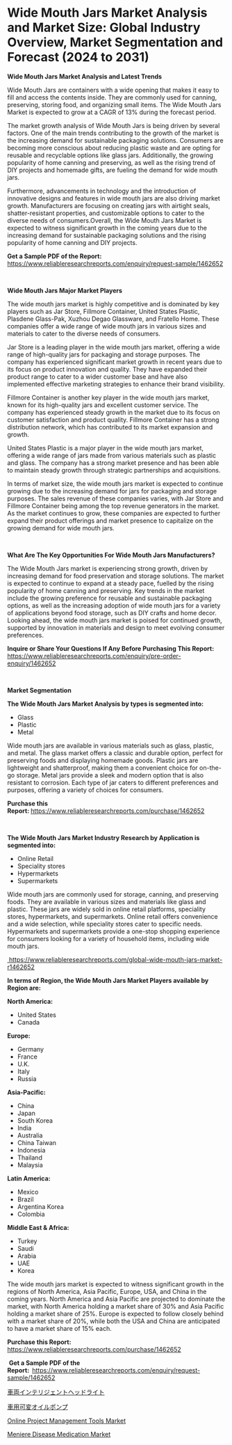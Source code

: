 <p><h1>Wide Mouth Jars Market Analysis and Market Size: Global Industry Overview, Market Segmentation and Forecast (2024 to 2031)</h1></p><p><strong>Wide Mouth Jars Market Analysis and Latest Trends</strong></p>
<p><p>Wide Mouth Jars are containers with a wide opening that makes it easy to fill and access the contents inside. They are commonly used for canning, preserving, storing food, and organizing small items. The Wide Mouth Jars Market is expected to grow at a CAGR of 13% during the forecast period.</p><p>The market growth analysis of Wide Mouth Jars is being driven by several factors. One of the main trends contributing to the growth of the market is the increasing demand for sustainable packaging solutions. Consumers are becoming more conscious about reducing plastic waste and are opting for reusable and recyclable options like glass jars. Additionally, the growing popularity of home canning and preserving, as well as the rising trend of DIY projects and homemade gifts, are fueling the demand for wide mouth jars.</p><p>Furthermore, advancements in technology and the introduction of innovative designs and features in wide mouth jars are also driving market growth. Manufacturers are focusing on creating jars with airtight seals, shatter-resistant properties, and customizable options to cater to the diverse needs of consumers.Overall, the Wide Mouth Jars Market is expected to witness significant growth in the coming years due to the increasing demand for sustainable packaging solutions and the rising popularity of home canning and DIY projects.</p></p>
<p><strong>Get a Sample PDF of the Report:&nbsp;</strong> <a href="https://www.reliableresearchreports.com/enquiry/request-sample/1462652">https://www.reliableresearchreports.com/enquiry/request-sample/1462652</a></p>
<p>&nbsp;</p>
<p><strong>Wide Mouth Jars Major Market Players</strong></p>
<p><p>The wide mouth jars market is highly competitive and is dominated by key players such as Jar Store, Fillmore Container, United States Plastic, Plasdene Glass-Pak, Xuzhou Degao Glassware, and Fratello Home. These companies offer a wide range of wide mouth jars in various sizes and materials to cater to the diverse needs of consumers.</p><p>Jar Store is a leading player in the wide mouth jars market, offering a wide range of high-quality jars for packaging and storage purposes. The company has experienced significant market growth in recent years due to its focus on product innovation and quality. They have expanded their product range to cater to a wider customer base and have also implemented effective marketing strategies to enhance their brand visibility.</p><p>Fillmore Container is another key player in the wide mouth jars market, known for its high-quality jars and excellent customer service. The company has experienced steady growth in the market due to its focus on customer satisfaction and product quality. Fillmore Container has a strong distribution network, which has contributed to its market expansion and growth.</p><p>United States Plastic is a major player in the wide mouth jars market, offering a wide range of jars made from various materials such as plastic and glass. The company has a strong market presence and has been able to maintain steady growth through strategic partnerships and acquisitions.</p><p>In terms of market size, the wide mouth jars market is expected to continue growing due to the increasing demand for jars for packaging and storage purposes. The sales revenue of these companies varies, with Jar Store and Fillmore Container being among the top revenue generators in the market. As the market continues to grow, these companies are expected to further expand their product offerings and market presence to capitalize on the growing demand for wide mouth jars.</p></p>
<p>&nbsp;</p>
<p><strong>What Are The Key Opportunities For Wide Mouth Jars Manufacturers?</strong></p>
<p><p>The Wide Mouth Jars market is experiencing strong growth, driven by increasing demand for food preservation and storage solutions. The market is expected to continue to expand at a steady pace, fuelled by the rising popularity of home canning and preserving. Key trends in the market include the growing preference for reusable and sustainable packaging options, as well as the increasing adoption of wide mouth jars for a variety of applications beyond food storage, such as DIY crafts and home decor. Looking ahead, the wide mouth jars market is poised for continued growth, supported by innovation in materials and design to meet evolving consumer preferences.</p></p>
<p><strong>Inquire or Share Your Questions If Any Before Purchasing This Report:</strong> <a href="https://www.reliableresearchreports.com/enquiry/pre-order-enquiry/1462652">https://www.reliableresearchreports.com/enquiry/pre-order-enquiry/1462652</a></p>
<p>&nbsp;</p>
<p><strong>Market Segmentation</strong></p>
<p><strong>The Wide Mouth Jars Market Analysis by types is segmented into:</strong></p>
<p><ul><li>Glass</li><li>Plastic</li><li>Metal</li></ul></p>
<p><p>Wide mouth jars are available in various materials such as glass, plastic, and metal. The glass market offers a classic and durable option, perfect for preserving foods and displaying homemade goods. Plastic jars are lightweight and shatterproof, making them a convenient choice for on-the-go storage. Metal jars provide a sleek and modern option that is also resistant to corrosion. Each type of jar caters to different preferences and purposes, offering a variety of choices for consumers.</p></p>
<p><strong>Purchase this Report:&nbsp;</strong><a href="https://www.reliableresearchreports.com/purchase/1462652">https://www.reliableresearchreports.com/purchase/1462652</a></p>
<p>&nbsp;</p>
<p><strong>The Wide Mouth Jars Market Industry Research by Application is segmented into:</strong></p>
<p><ul><li>Online Retail</li><li>Speciality stores</li><li>Hypermarkets</li><li>Supermarkets</li></ul></p>
<p><p>Wide mouth jars are commonly used for storage, canning, and preserving foods. They are available in various sizes and materials like glass and plastic. These jars are widely sold in online retail platforms, speciality stores, hypermarkets, and supermarkets. Online retail offers convenience and a wide selection, while speciality stores cater to specific needs. Hypermarkets and supermarkets provide a one-stop shopping experience for consumers looking for a variety of household items, including wide mouth jars.</p></p>
<p><a href="https://www.reliableresearchreports.com/global-wide-mouth-jars-market-r1462652">&nbsp;https://www.reliableresearchreports.com/global-wide-mouth-jars-market-r1462652</a></p>
<p><strong>In terms of Region, the Wide Mouth Jars Market Players available by Region are:</strong></p>
<p>
    <p> <strong> North America: </strong>
        <ul>
            <li>United States</li>
            <li>Canada</li>
        </ul>
        </p> 
    <p> <strong> Europe: </strong>
        <ul>
            <li>Germany</li>
            <li>France</li>
            <li>U.K.</li>
            <li>Italy</li>
            <li>Russia</li>
        </ul>
        </p> 
    <p> <strong> Asia-Pacific: </strong>
        <ul>
            <li>China</li>
            <li>Japan</li>
            <li>South Korea</li>
            <li>India</li>
            <li>Australia</li>
            <li>China Taiwan</li>
            <li>Indonesia</li>
            <li>Thailand</li>
            <li>Malaysia</li>
        </ul>
        </p> 
    <p> <strong> Latin America: </strong>
        <ul>
            <li>Mexico</li>
            <li>Brazil</li>
            <li>Argentina Korea</li>
            <li>Colombia</li>
        </ul>
        </p> 
    <p> <strong> Middle East & Africa: </strong>
        <ul>
            <li>Turkey</li>
            <li>Saudi</li>
            <li>Arabia</li>
            <li>UAE</li>
            <li>Korea</li>
        </ul>
    </p>
    </p>
<p><p>The wide mouth jars market is expected to witness significant growth in the regions of North America, Asia Pacific, Europe, USA, and China in the coming years. North America and Asia Pacific are projected to dominate the market, with North America holding a market share of 30% and Asia Pacific holding a market share of 25%. Europe is expected to follow closely behind with a market share of 20%, while both the USA and China are anticipated to have a market share of 15% each.</p></p>
<p><strong>Purchase this Report: </strong><a href="https://www.reliableresearchreports.com/purchase/1462652">https://www.reliableresearchreports.com/purchase/1462652</a></p>
<p>&nbsp;<strong>Get a Sample PDF of the Report:&nbsp;&nbsp;</strong><a href="https://www.reliableresearchreports.com/enquiry/request-sample/1462652">https://www.reliableresearchreports.com/enquiry/request-sample/1462652</a></p>
<p><strong></strong></p>
<p><p><a href="https://github.com/AdellaPrice2023/Market-Research-Report-List-2/blob/main/9565728176895.md">車両インテリジェントヘッドライト</a></p><p><a href="https://github.com/AbigaleHuel/Market-Research-Report-List-1/blob/main/5055700176896.md">車用可変オイルポンプ</a></p><p><a href="https://github.com/Seman3302/Market-Research-Report-List-1/blob/main/online-project-management-tools-market.md">Online Project Management Tools Market</a></p><p><a href="https://github.com/jnzzvtbl92/Market-Research-Report-List-1/blob/main/meniere-disease-medication-market.md">Meniere Disease Medication Market</a></p></p>